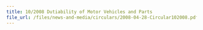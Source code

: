 ```yaml
---
title: 10/2008 Dutiability of Motor Vehicles and Parts
file_url: /files/news-and-media/circulars/2008-04-28-Circular102008.pdf
---
```

